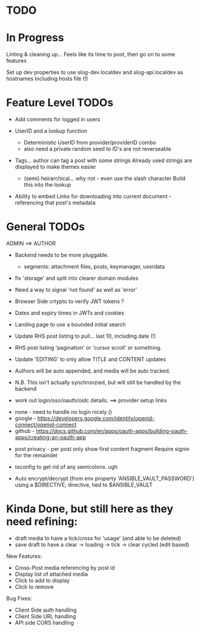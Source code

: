 
# TODO

# In Progress
Linting & cleaning up... Feels like its time to post, then go on to some features

Set up dev properties to use slog-dev.localdev and slog-api.localdev as hostnames
Including hosts file (!)


# Feature Level TODOs


* Add comments for logged in users
* UserID and a lookup function
  * Deterministic UserID from provider/providerID combo
  * also need a private random seed to ID's are not reverseable


* Tags... author can tag a post with some strings
  Already used strings are displayed to make themes easier
  * (semi) heirarchical... why not - even use the slash character
    Build this into the lookup

* Ability to embed Links for downloading  into current document - referencing that post's metadata


# General TODOs

ADMIN ==> AUTHOR

* Backend needs to be more pluggable.
  * segments: attachment files, posts, keymanager,  userdata
* fix 'storage' and split into clearer domain modules
* Need a way to signal 'not found' as well as 'error'

* Browser Side crtypto to verify JWT tokens ?

* Dates and expiry times in JWTs and cookies

* Landing page to use a bounded initial search

* Update RHS post listing to pull... last 10, including date (!)
* RHS post listing 'pagination' or 'cursor scroll' or something.


* Update 'EDITING' to only allow TITLE and CONTENT updates
* Authors will be auto appended, and media will be auto tracked.
* N.B. This isn't actually synchronzied, but will still be handled by the backend

* work out login/sso/oauth/oidc details.
==> provider setup links
 - none - need to handle no login nicely ()
 - google - https://developers.google.com/identity/openid-connect/openid-connect
 - github - https://docs.github.com/en/apps/oauth-apps/building-oauth-apps/creating-an-oauth-app



* post privacy - per post
  only show first content fragment
  Require signin for the remainder

* tsconfig to get rid of any semicolons. ugh

* Auto encrypt/decrypt (from env property 'ANSIBLE_VAULT_PASSWORD')
  using a $DIRECTIVE; directive, tied to $ANSIBLE_VAULT



# Kinda Done, but still here as they need refining:
* draft media to have a tick/cross for 'usage' (and able to be deleted)
* save draft to have a clear -> loading -> tick -> clear cycled (edit based)








New Features:

 - Cross-Post media referencing by post id
 - Display list of attached media
 - Click to add to display
 - Click to remove

Bug Fixes:

 - Client Side auth handling
 - Client Side URL handling
 - API side CORS handling
